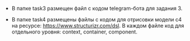 - В папке task3 размещен файл с кодом telegram-бота для задания 3.

- В папке task4 размещены файлы с кодом для отрисовки модели с4 на ресурсе: https://www.structurizr.com/dsl. В каждом файле код для отдельного уровня: context, container, component.

